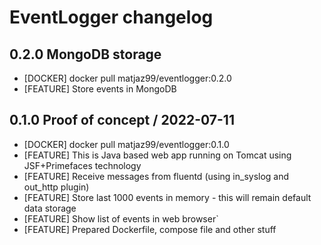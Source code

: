 # EventLogger changelog

## 0.2.0 MongoDB storage

* [DOCKER] docker pull matjaz99/eventlogger:0.2.0
* [FEATURE] Store events in MongoDB

## 0.1.0 Proof of concept / 2022-07-11

* [DOCKER] docker pull matjaz99/eventlogger:0.1.0
* [FEATURE] This is Java based web app running on Tomcat using JSF+Primefaces technology
* [FEATURE] Receive messages from fluentd (using in_syslog and out_http plugin)
* [FEATURE] Store last 1000 events in memory - this will remain default data storage
* [FEATURE] Show list of events in web browser`
* [FEATURE] Prepared Dockerfile, compose file and other stuff
